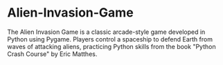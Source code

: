 # Alien-Invasion-Game
The Alien Invasion Game is a classic arcade-style game developed in Python using Pygame. Players control a spaceship to defend Earth from waves of attacking aliens, practicing Python skills from the book "Python Crash Course" by Eric Matthes.
